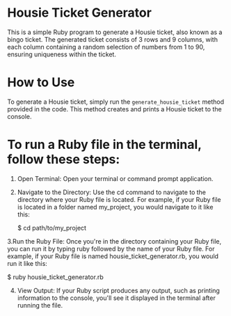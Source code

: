 # Housie Ticket Generator
This is a simple Ruby program to generate a Housie ticket, also known as a bingo ticket. The generated ticket consists of 3 rows and 9 columns, with each column containing a random selection of numbers from 1 to 90, ensuring uniqueness within the ticket.

# How to Use
To generate a Housie ticket, simply run the `generate_housie_ticket` method provided in the code. This method creates and prints a Housie ticket to the console.

# To run a Ruby file in the terminal, follow these steps:
1. Open Terminal: Open your terminal or command prompt application.
2. Navigate to the Directory: Use the cd command to navigate to the directory where your Ruby file is located. For example, if your Ruby file is located in a 
folder named my_project, you would navigate to it like this:

   $ cd path/to/my_project
   
3.Run the Ruby File: Once you're in the directory containing your Ruby file, you can run it by typing ruby followed by the name of your Ruby file. For example,  if your Ruby file is named housie_ticket_generator.rb, you would run it like this:

  $ ruby housie_ticket_generator.rb

4. View Output: If your Ruby script produces any output, such as printing information to the console, you'll see it displayed in the terminal after running the 
file.

